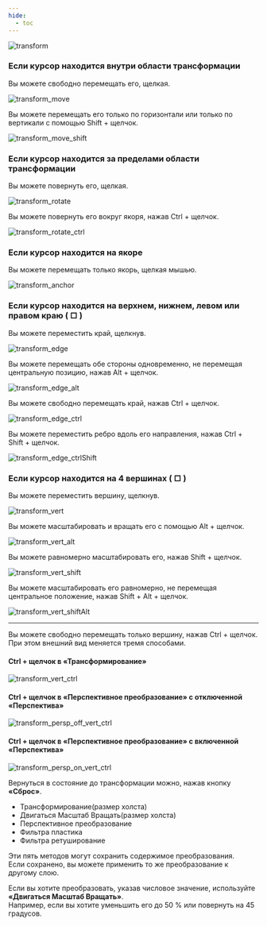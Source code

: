 ```yaml
---
hide:
  - toc
---
```


<!-- https://steamcommunity.com/sharedfiles/filedetails/?id=2955847366 -->

![transform](./image/transform.png)


### Если курсор находится внутри области трансформации

Вы можете свободно перемещать его, щелкая.

![transform_move](./image/transform_move.gif)

Вы можете перемещать его только по горизонтали или только по вертикали с помощью Shift + щелчок.

![transform_move_shift](./image/transform_move_shift.gif)


### Если курсор находится за пределами области трансформации

Вы можете повернуть его, щелкая.

![transform_rotate](./image/transform_rotate.gif)

Вы можете повернуть его вокруг якоря, нажав Ctrl + щелчок.

![transform_rotate_ctrl](./image/transform_rotate_ctrl.gif)


### Если курсор находится на якоре

Вы можете перемещать только якорь, щелкая мышью.

![transform_anchor](./image/transform_anchor.gif)


### Если курсор находится на верхнем, нижнем, левом или правом краю ( □ )

Вы можете переместить край, щелкнув.

![transform_edge](./image/transform_edge.gif)

Вы можете перемещать обе стороны одновременно, не перемещая центральную позицию, нажав Alt + щелчок.

![transform_edge_alt](./image/transform_edge_alt.gif)

Вы можете свободно перемещать край, нажав Ctrl + щелчок.

![transform_edge_ctrl](./image/transform_edge_ctrl.gif)

Вы можете переместить ребро вдоль его направления, нажав Ctrl + Shift + щелчок.

![transform_edge_ctrlShift](./image/transform_edge_ctrlShift.gif)


### Если курсор находится на 4 вершинах ( □ )

Вы можете переместить вершину, щелкнув.

![transform_vert](./image/transform_vert.gif)

Вы можете масштабировать и вращать его с помощью Alt + щелчок.

![transform_vert_alt](./image/transform_vert_alt.gif)

Вы можете равномерно масштабировать его, нажав Shift + щелчок.

![transform_vert_shift](./image/transform_vert_shift.gif)

Вы можете масштабировать его равномерно, не перемещая центральное положение, нажав Shift + Alt + щелчок.

![transform_vert_shiftAlt](./image/transform_vert_shiftAlt.gif)

---

Вы можете свободно перемещать только вершину, нажав Ctrl + щелчок. <br />
При этом внешний вид меняется тремя способами.

#### Ctrl + щелчок в «Трансформирование»

![transform_vert_ctrl](./image/transform_vert_ctrl.gif)

#### Ctrl + щелчок в «Перспективное преобразование» с отключенной «Перспектива»

![transform_persp_off_vert_ctrl](./image/transform_persp_off_vert_ctrl.gif)

#### Ctrl + щелчок в «Перспективное преобразование» с включенной «Перспектива»

![transform_persp_on_vert_ctrl](./image/transform_persp_on_vert_ctrl.gif)


Вернуться в состояние до трансформации можно, нажав кнопку __«Сброс»__.

* Трансформирование(размер холста)
* Двигаться Масштаб Вращать(размер холста)
* Перспективное преобразование
* Фильтра пластика
* Фильтра ретуширование

Эти пять методов могут сохранить содержимое преобразования. <br />
Если сохранено, вы можете применить то же преобразование к другому слою.

Если вы хотите преобразовать, указав числовое значение, используйте __«Двигаться Масштаб Вращать»__. <br />
Например, если вы хотите уменьшить его до 50 % или повернуть на 45 градусов.
